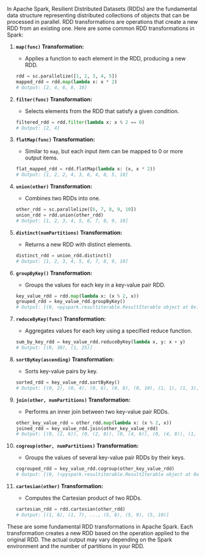 In Apache Spark, Resilient Distributed Datasets (RDDs) are the fundamental data structure representing distributed collections of objects that can be processed in parallel. RDD transformations are operations that create a new RDD from an existing one. Here are some common RDD transformations in Spark:

1. **`map(func)` Transformation:**
   - Applies a function to each element in the RDD, producing a new RDD.

   ```python
   rdd = sc.parallelize([1, 2, 3, 4, 5])
   mapped_rdd = rdd.map(lambda x: x * 2)
   # Output: [2, 4, 6, 8, 10]
   ```

2. **`filter(func)` Transformation:**
   - Selects elements from the RDD that satisfy a given condition.

   ```python
   filtered_rdd = rdd.filter(lambda x: x % 2 == 0)
   # Output: [2, 4]
   ```

3. **`flatMap(func)` Transformation:**
   - Similar to `map`, but each input item can be mapped to 0 or more output items.

   ```python
   flat_mapped_rdd = rdd.flatMap(lambda x: (x, x * 2))
   # Output: [1, 2, 2, 4, 3, 6, 4, 8, 5, 10]
   ```

4. **`union(other)` Transformation:**
   - Combines two RDDs into one.

   ```python
   other_rdd = sc.parallelize([6, 7, 8, 9, 10])
   union_rdd = rdd.union(other_rdd)
   # Output: [1, 2, 3, 4, 5, 6, 7, 8, 9, 10]
   ```

5. **`distinct(numPartitions)` Transformation:**
   - Returns a new RDD with distinct elements.

   ```python
   distinct_rdd = union_rdd.distinct()
   # Output: [1, 2, 3, 4, 5, 6, 7, 8, 9, 10]
   ```

6. **`groupByKey()` Transformation:**
   - Groups the values for each key in a key-value pair RDD.

   ```python
   key_value_rdd = rdd.map(lambda x: (x % 2, x))
   grouped_rdd = key_value_rdd.groupByKey()
   # Output: [(0, <pyspark.resultiterable.ResultIterable object at 0x...>), (1, <pyspark.resultiterable.ResultIterable object at 0x...>)]
   ```

7. **`reduceByKey(func)` Transformation:**
   - Aggregates values for each key using a specified reduce function.

   ```python
   sum_by_key_rdd = key_value_rdd.reduceByKey(lambda x, y: x + y)
   # Output: [(0, 30), (1, 25)]
   ```

8. **`sortByKey(ascending)` Transformation:**
   - Sorts key-value pairs by key.

   ```python
   sorted_rdd = key_value_rdd.sortByKey()
   # Output: [(0, 2), (0, 4), (0, 6), (0, 8), (0, 10), (1, 1), (1, 3), (1, 5), (1, 7), (1, 9)]
   ```

9. **`join(other, numPartitions)` Transformation:**
   - Performs an inner join between two key-value pair RDDs.

   ```python
   other_key_value_rdd = other_rdd.map(lambda x: (x % 2, x))
   joined_rdd = key_value_rdd.join(other_key_value_rdd)
   # Output: [(0, (2, 6)), (0, (2, 8)), (0, (4, 6)), (0, (4, 8)), (1, (1, 7)), (1, (3, 9)), (1, (5, 7)), (1, (5, 9))]
   ```

10. **`cogroup(other, numPartitions)` Transformation:**
    - Groups the values of several key-value pair RDDs by their keys.

    ```python
    cogrouped_rdd = key_value_rdd.cogroup(other_key_value_rdd)
    # Output: [(0, (<pyspark.resultiterable.ResultIterable object at 0x...>, <pyspark.resultiterable.ResultIterable object at 0x...>)), (1, (<pyspark.resultiterable.ResultIterable object at 0x...>, <pyspark.resultiterable.ResultIterable object at 0x...>))]
    ```

11. **`cartesian(other)` Transformation:**
    - Computes the Cartesian product of two RDDs.

    ```python
    cartesian_rdd = rdd.cartesian(other_rdd)
    # Output: [(1, 6), (1, 7), ..., (5, 8), (5, 9), (5, 10)]
    ```

These are some fundamental RDD transformations in Apache Spark. Each transformation creates a new RDD based on the operation applied to the original RDD. The actual output may vary depending on the Spark environment and the number of partitions in your RDD.
